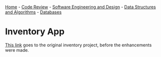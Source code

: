 [Home](README.md) - [Code Review](CodeReview.md) - [Software Engineering and Design](SoftwareEngineering_Design.md) - [Data Structures and Algorithms](DataStructures_Algorithms.md) - [Databases](Database.md)

# Inventory App

[This link](InventoryApp_Original.zip) goes to the original inventory project, before the enhancements were made. 
